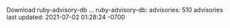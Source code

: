 Download ruby-advisory-db ...
ruby-advisory-db:
  advisories:	510 advisories
  last updated:	2021-07-02 01:28:24 -0700
